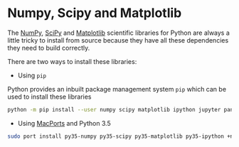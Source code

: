 # Numpy, Scipy and Matplotlib

The [NumPy](https://numpy.org/), [SciPy](https://www.scipy.org/scipylib/index.html) and [Matplotlib](https://matplotlib.org/) scientific libraries for Python are always a little tricky to install from source because they have all these dependencies they need to build correctly.

There are two ways to install these libraries:

* Using `pip`

Python provides an inbuilt package management system `pip` which can be used to install these libraries

```bash
python -m pip install --user numpy scipy matplotlib ipython jupyter pandas sympy nose
```

* Using [MacPorts](https://www.macports.org/) and Python 3.5

```bash
sudo port install py35-numpy py35-scipy py35-matplotlib py35-ipython +notebook py35-pandas py35-sympy py35-nose
```